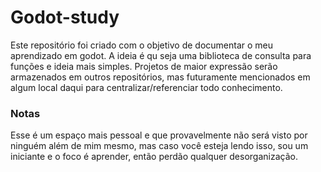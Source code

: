 # Godot-study
Este repositório foi criado com o objetivo de documentar o meu aprendizado em godot.
A ideia é qu seja uma biblioteca de consulta para funções e ideia mais simples.
Projetos de maior expressão serão armazenados em outros repositórios, mas futuramente mencionados em algum local daqui para centralizar/referenciar todo conhecimento.

### Notas
Esse é um espaço mais pessoal e que provavelmente não será visto por ninguém além de mim mesmo, mas caso você esteja lendo isso, sou um iniciante e o foco é aprender, então perdão qualquer desorganização.
